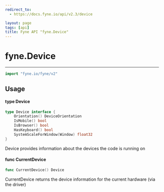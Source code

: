 ```yaml
---
redirect_to:
  - https://docs.fyne.io/api/v2.3/device

layout: page
tags: [api]
title: Fyne API "fyne.Device"
---
```



# fyne.Device
---
```go
import "fyne.io/fyne/v2"
```

## Usage

#### type Device

```go
type Device interface {
	Orientation() DeviceOrientation
	IsMobile() bool
	IsBrowser() bool
	HasKeyboard() bool
	SystemScaleForWindow(Window) float32
}
```

Device provides information about the devices the code is running on

#### func  CurrentDevice

```go
func CurrentDevice() Device
```
CurrentDevice returns the device information for the current hardware (via the driver)
